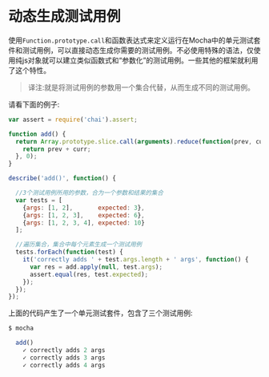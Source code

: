 # 动态生成测试用例

使用`Function.prototype.call`和函数表达式来定义运行在Mocha中的单元测试套件和测试用例，可以直接动态生成你需要的测试用例。不必使用特殊的语法，仅使用纯js对象就可以建立类似函数式和“参数化”的测试用例。一些其他的框架就利用了这个特性。

>译注:就是将测试用例的参数用一个集合代替，从而生成不同的测试用例。

请看下面的例子:

```js
var assert = require('chai').assert;

function add() {
  return Array.prototype.slice.call(arguments).reduce(function(prev, curr) {
    return prev + curr;
  }, 0);
}

describe('add()', function() {

  //3个测试用例所用的参数，合为一个参数和结果的集合
  var tests = [
    {args: [1, 2],       expected: 3},
    {args: [1, 2, 3],    expected: 6},
    {args: [1, 2, 3, 4], expected: 10}
  ];

  //遍历集合，集合中每个元素生成一个测试用例
  tests.forEach(function(test) {
    it('correctly adds ' + test.args.length + ' args', function() {
      var res = add.apply(null, test.args);
      assert.equal(res, test.expected);
    });
  });
});
```

上面的代码产生了一个单元测试套件，包含了三个测试用例:

```js
$ mocha

  add()
    ✓ correctly adds 2 args
    ✓ correctly adds 3 args
    ✓ correctly adds 4 args
```

